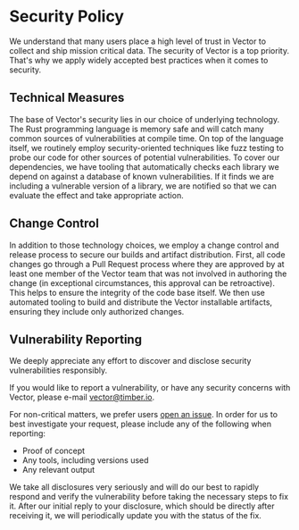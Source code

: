 # Security Policy

We understand that many users place a high level of trust in Vector to collect
and ship mission critical data. The security of Vector is a top priority.
That's why we apply widely accepted best practices when it comes to security.

## Technical Measures

The base of Vector's security lies in our choice of underlying technology. The
Rust programming language is memory safe and will catch many common sources of
vulnerabilities at compile time. On top of the language itself, we routinely
employ security-oriented techniques like fuzz testing to probe our code for
other sources of potential vulnerabilities. To cover our dependencies, we have
tooling that automatically checks each library we depend on against a database
of known vulnerabilities. If it finds we are including a vulnerable version of
a library, we are notified so that we can evaluate the effect and take
appropriate action.

## Change Control

In addition to those technology choices, we employ a change control and release
process to secure our builds and artifact distribution. First, all code changes
go through a Pull Request process where they are approved by at least one member
of the Vector team that was not involved in authoring the change (in exceptional
circumstances, this approval can be retroactive). This helps to ensure the
integrity of the code base itself. We then use automated tooling to build and
distribute the Vector installable artifacts, ensuring they include only
authorized changes.

## Vulnerability Reporting

We deeply appreciate any effort to discover and disclose security
vulnerabilities responsibly.

If you would like to report a vulnerability, or have any security concerns with
Vector, please e-mail vector@timber.io.

For non-critical matters, we prefer users [open an issue][urls.new_security_report].
In order for us to best investigate your request, please include any of the
following when reporting:

* Proof of concept
* Any tools, including versions used
* Any relevant output

We take all disclosures very seriously and will do our best to rapidly respond
and verify the vulnerability before taking the necessary steps to fix it. After
our initial reply to your disclosure, which should be directly after receiving
it, we will periodically update you with the status of the fix.

[urls.new_security_report]: https://github.com/timberio/vector/issues/new?labels=domain%3A+security
